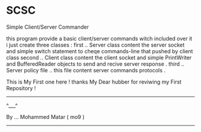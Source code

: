 SCSC
====

Simple Client/Server Commander


  this program provide a basic client/server commands witch included over it 
i just create three classes :
first .. Server class content the server socket and simple switch statement to cheqe commands-line that pushed by client class 
second .. Client class content the client socket and simple PrintWriter and BufferedReader objects to send and recive server response .
third .. Server policy file .. this file content server commands protocols .

This is My First one here !
thanks  My Dear hubber for reviwing my First Repository !
****************************************************************************************************************************

^___^

By ... Mohammed Matar ( mo9 )

****************************************************************************************************************************
